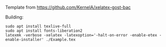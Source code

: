 Template from https://github.com/KernelA/xelatex-gost-bac

Building:

```
sudo apt install texlive-full
sudo apt install fonts-liberation2
latexmk -verbose -xelatex -latexoption='-halt-on-error -enable-etex -enable-installer' ./Example.tex
```
